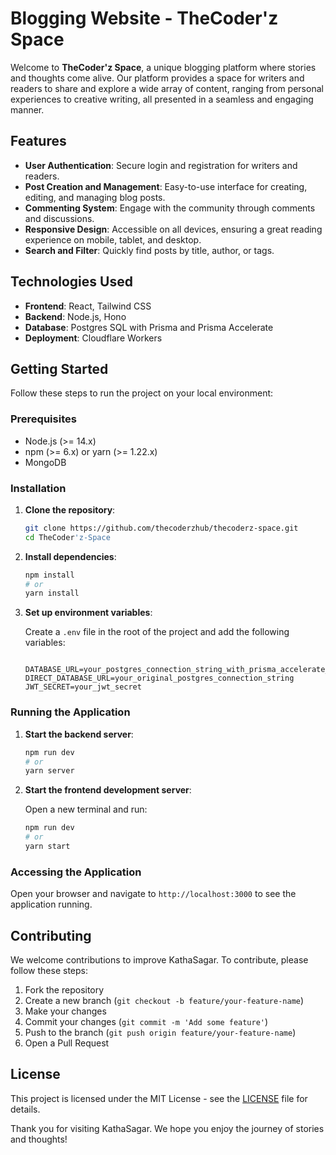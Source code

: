 # Blogging Website - TheCoder'z Space

Welcome to **TheCoder'z Space**, a unique blogging platform where stories and thoughts come alive. Our platform provides a space for writers and readers to share and explore a wide array of content, ranging from personal experiences to creative writing, all presented in a seamless and engaging manner.

## Features

- **User Authentication**: Secure login and registration for writers and readers.
- **Post Creation and Management**: Easy-to-use interface for creating, editing, and managing blog posts.
- **Commenting System**: Engage with the community through comments and discussions.
- **Responsive Design**: Accessible on all devices, ensuring a great reading experience on mobile, tablet, and desktop.
- **Search and Filter**: Quickly find posts by title, author, or tags.

## Technologies Used

- **Frontend**: React, Tailwind CSS
- **Backend**: Node.js, Hono
- **Database**: Postgres SQL with Prisma and Prisma Accelerate
- **Deployment**: Cloudflare Workers

## Getting Started

Follow these steps to run the project on your local environment:

### Prerequisites

- Node.js (>= 14.x)
- npm (>= 6.x) or yarn (>= 1.22.x)
- MongoDB

### Installation

1. **Clone the repository**:

    ```bash
    git clone https://github.com/thecoderzhub/thecoderz-space.git
    cd TheCoder'z-Space
    ```

2. **Install dependencies**:

    ```bash
    npm install
    # or
    yarn install
    ```

3. **Set up environment variables**:

    Create a `.env` file in the root of the project and add the following variables:

    ```plaintext
    
    DATABASE_URL=your_postgres_connection_string_with_prisma_accelerate_enabled
    DIRECT_DATABASE_URL=your_original_postgres_connection_string
    JWT_SECRET=your_jwt_secret
    ```

### Running the Application

1. **Start the backend server**:

    ```bash
    npm run dev
    # or
    yarn server
    ```

2. **Start the frontend development server**:

    Open a new terminal and run:

    ```bash
    npm run dev
    # or
    yarn start
    ```

### Accessing the Application

Open your browser and navigate to `http://localhost:3000` to see the application running.

## Contributing

We welcome contributions to improve KathaSagar. To contribute, please follow these steps:

1. Fork the repository
2. Create a new branch (`git checkout -b feature/your-feature-name`)
3. Make your changes
4. Commit your changes (`git commit -m 'Add some feature'`)
5. Push to the branch (`git push origin feature/your-feature-name`)
6. Open a Pull Request

## License

This project is licensed under the MIT License - see the [LICENSE](LICENSE) file for details.

Thank you for visiting KathaSagar. We hope you enjoy the journey of stories and thoughts!

